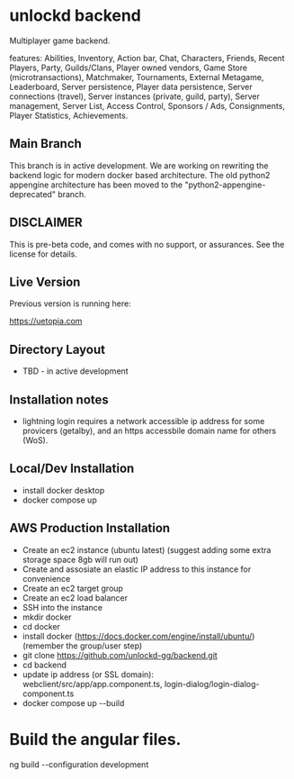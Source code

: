 unlockd backend
======================

Multiplayer game backend.

features: Abilities, Inventory, Action bar, Chat, Characters, Friends, Recent Players, Party, Guilds/Clans, Player owned vendors, Game Store (microtransactions), Matchmaker, Tournaments, External Metagame, Leaderboard, Server persistence, Player data persistence, Server connections (travel), Server instances (private, guild, party), Server management, Server List, Access Control, Sponsors / Ads, Consignments, Player Statistics, Achievements.

## Main Branch

This branch is in active development.  We are working on rewriting the backend logic for modern docker based architecture.  The old python2 appengine architecture has been moved to the "python2-appengine-deprecated" branch.  

## DISCLAIMER

This is pre-beta code, and comes with no support, or assurances.  See the license for details.

## Live Version

Previous version is running here:

https://uetopia.com

## Directory Layout

- TBD - in active development

## Installation notes

- lightning login requires a network accessible ip address for some provicers (getalby), and an https accessbile domain name for others (WoS).  

## Local/Dev Installation 

- install docker desktop
- docker compose up

## AWS Production Installation

- Create an ec2 instance (ubuntu latest) (suggest adding some extra storage space 8gb will run out)
- Create and assosiate an elastic IP address to this instance for convenience
- Create an ec2 target group
- Create an ec2 load balancer
- SSH into the instance
- mkdir docker
- cd docker
- install docker (https://docs.docker.com/engine/install/ubuntu/) (remember the group/user step)
- git clone https://github.com/unlockd-gg/backend.git 
- cd backend
- update ip address (or SSL domain): webclient/src/app/app.component.ts, login-dialog/login-dialog-component.ts
- docker compose up --build


# Build the angular files.
ng build --configuration development